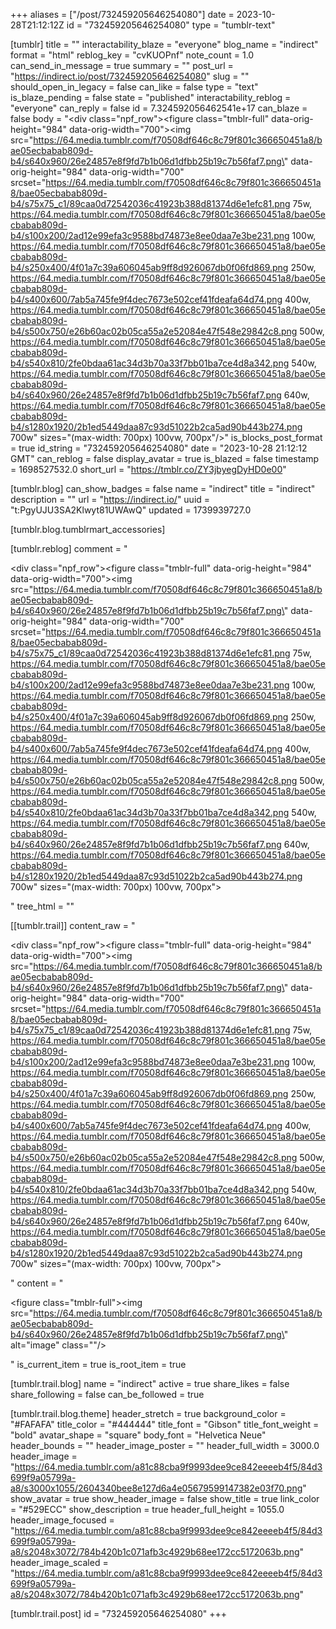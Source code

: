 +++
aliases = ["/post/732459205646254080"]
date = 2023-10-28T21:12:12Z
id = "732459205646254080"
type = "tumblr-text"

[tumblr]
title = ""
interactability_blaze = "everyone"
blog_name = "indirect"
format = "html"
reblog_key = "cvKUOPnf"
note_count = 1.0
can_send_in_message = true
summary = ""
post_url = "https://indirect.io/post/732459205646254080"
slug = ""
should_open_in_legacy = false
can_like = false
type = "text"
is_blaze_pending = false
state = "published"
interactability_reblog = "everyone"
can_reply = false
id = 7.324592056462541e+17
can_blaze = false
body = "<div class=\"npf_row\"><figure class=\"tmblr-full\" data-orig-height=\"984\" data-orig-width=\"700\"><img src=\"https://64.media.tumblr.com/f70508df646c8c79f801c366650451a8/bae05ecbabab809d-b4/s640x960/26e24857e8f9fd7b1b06d1dfbb25b19c7b56faf7.png\" data-orig-height=\"984\" data-orig-width=\"700\" srcset=\"https://64.media.tumblr.com/f70508df646c8c79f801c366650451a8/bae05ecbabab809d-b4/s75x75_c1/89caa0d72542036c41923b388d81374d6e1efc81.png 75w, https://64.media.tumblr.com/f70508df646c8c79f801c366650451a8/bae05ecbabab809d-b4/s100x200/2ad12e99efa3c9588bd74873e8ee0daa7e3be231.png 100w, https://64.media.tumblr.com/f70508df646c8c79f801c366650451a8/bae05ecbabab809d-b4/s250x400/4f01a7c39a606045ab9ff8d926067db0f06fd869.png 250w, https://64.media.tumblr.com/f70508df646c8c79f801c366650451a8/bae05ecbabab809d-b4/s400x600/7ab5a745fe9f4dec7673e502cef41fdeafa64d74.png 400w, https://64.media.tumblr.com/f70508df646c8c79f801c366650451a8/bae05ecbabab809d-b4/s500x750/e26b60ac02b05ca55a2e52084e47f548e29842c8.png 500w, https://64.media.tumblr.com/f70508df646c8c79f801c366650451a8/bae05ecbabab809d-b4/s540x810/2fe0bdaa61ac34d3b70a33f7bb01ba7ce4d8a342.png 540w, https://64.media.tumblr.com/f70508df646c8c79f801c366650451a8/bae05ecbabab809d-b4/s640x960/26e24857e8f9fd7b1b06d1dfbb25b19c7b56faf7.png 640w, https://64.media.tumblr.com/f70508df646c8c79f801c366650451a8/bae05ecbabab809d-b4/s1280x1920/2b1ed5449daa87c93d51022b2ca5ad90b443b274.png 700w\" sizes=\"(max-width: 700px) 100vw, 700px\"/></figure></div>"
is_blocks_post_format = true
id_string = "732459205646254080"
date = "2023-10-28 21:12:12 GMT"
can_reblog = false
display_avatar = true
is_blazed = false
timestamp = 1698527532.0
short_url = "https://tmblr.co/ZY3jbyegDyHD0e00"

[tumblr.blog]
can_show_badges = false
name = "indirect"
title = "indirect"
description = ""
url = "https://indirect.io/"
uuid = "t:PgyUJU3SA2Klwyt81UWAwQ"
updated = 1739939727.0

[tumblr.blog.tumblrmart_accessories]

[tumblr.reblog]
comment = "<p><div class=\"npf_row\"><figure class=\"tmblr-full\" data-orig-height=\"984\" data-orig-width=\"700\"><img src=\"https://64.media.tumblr.com/f70508df646c8c79f801c366650451a8/bae05ecbabab809d-b4/s640x960/26e24857e8f9fd7b1b06d1dfbb25b19c7b56faf7.png\" data-orig-height=\"984\" data-orig-width=\"700\" srcset=\"https://64.media.tumblr.com/f70508df646c8c79f801c366650451a8/bae05ecbabab809d-b4/s75x75_c1/89caa0d72542036c41923b388d81374d6e1efc81.png 75w, https://64.media.tumblr.com/f70508df646c8c79f801c366650451a8/bae05ecbabab809d-b4/s100x200/2ad12e99efa3c9588bd74873e8ee0daa7e3be231.png 100w, https://64.media.tumblr.com/f70508df646c8c79f801c366650451a8/bae05ecbabab809d-b4/s250x400/4f01a7c39a606045ab9ff8d926067db0f06fd869.png 250w, https://64.media.tumblr.com/f70508df646c8c79f801c366650451a8/bae05ecbabab809d-b4/s400x600/7ab5a745fe9f4dec7673e502cef41fdeafa64d74.png 400w, https://64.media.tumblr.com/f70508df646c8c79f801c366650451a8/bae05ecbabab809d-b4/s500x750/e26b60ac02b05ca55a2e52084e47f548e29842c8.png 500w, https://64.media.tumblr.com/f70508df646c8c79f801c366650451a8/bae05ecbabab809d-b4/s540x810/2fe0bdaa61ac34d3b70a33f7bb01ba7ce4d8a342.png 540w, https://64.media.tumblr.com/f70508df646c8c79f801c366650451a8/bae05ecbabab809d-b4/s640x960/26e24857e8f9fd7b1b06d1dfbb25b19c7b56faf7.png 640w, https://64.media.tumblr.com/f70508df646c8c79f801c366650451a8/bae05ecbabab809d-b4/s1280x1920/2b1ed5449daa87c93d51022b2ca5ad90b443b274.png 700w\" sizes=\"(max-width: 700px) 100vw, 700px\"></figure></div></p>"
tree_html = ""

[[tumblr.trail]]
content_raw = "<p><div class=\"npf_row\"><figure class=\"tmblr-full\" data-orig-height=\"984\" data-orig-width=\"700\"><img src=\"https://64.media.tumblr.com/f70508df646c8c79f801c366650451a8/bae05ecbabab809d-b4/s640x960/26e24857e8f9fd7b1b06d1dfbb25b19c7b56faf7.png\" data-orig-height=\"984\" data-orig-width=\"700\" srcset=\"https://64.media.tumblr.com/f70508df646c8c79f801c366650451a8/bae05ecbabab809d-b4/s75x75_c1/89caa0d72542036c41923b388d81374d6e1efc81.png 75w, https://64.media.tumblr.com/f70508df646c8c79f801c366650451a8/bae05ecbabab809d-b4/s100x200/2ad12e99efa3c9588bd74873e8ee0daa7e3be231.png 100w, https://64.media.tumblr.com/f70508df646c8c79f801c366650451a8/bae05ecbabab809d-b4/s250x400/4f01a7c39a606045ab9ff8d926067db0f06fd869.png 250w, https://64.media.tumblr.com/f70508df646c8c79f801c366650451a8/bae05ecbabab809d-b4/s400x600/7ab5a745fe9f4dec7673e502cef41fdeafa64d74.png 400w, https://64.media.tumblr.com/f70508df646c8c79f801c366650451a8/bae05ecbabab809d-b4/s500x750/e26b60ac02b05ca55a2e52084e47f548e29842c8.png 500w, https://64.media.tumblr.com/f70508df646c8c79f801c366650451a8/bae05ecbabab809d-b4/s540x810/2fe0bdaa61ac34d3b70a33f7bb01ba7ce4d8a342.png 540w, https://64.media.tumblr.com/f70508df646c8c79f801c366650451a8/bae05ecbabab809d-b4/s640x960/26e24857e8f9fd7b1b06d1dfbb25b19c7b56faf7.png 640w, https://64.media.tumblr.com/f70508df646c8c79f801c366650451a8/bae05ecbabab809d-b4/s1280x1920/2b1ed5449daa87c93d51022b2ca5ad90b443b274.png 700w\" sizes=\"(max-width: 700px) 100vw, 700px\"></figure></div></p>"
content = "<p><figure class=\"tmblr-full\"><img src=\"https://64.media.tumblr.com/f70508df646c8c79f801c366650451a8/bae05ecbabab809d-b4/s640x960/26e24857e8f9fd7b1b06d1dfbb25b19c7b56faf7.png\" alt=\"image\" class=\"\"/></figure></p>"
is_current_item = true
is_root_item = true

[tumblr.trail.blog]
name = "indirect"
active = true
share_likes = false
share_following = false
can_be_followed = true

[tumblr.trail.blog.theme]
header_stretch = true
background_color = "#FAFAFA"
title_color = "#444444"
title_font = "Gibson"
title_font_weight = "bold"
avatar_shape = "square"
body_font = "Helvetica Neue"
header_bounds = ""
header_image_poster = ""
header_full_width = 3000.0
header_image = "https://64.media.tumblr.com/a81c88cba9f9993dee9ce842eeeeb4f5/84d3699f9a05799a-a8/s3000x1055/2604340bee8e127d6a4e05679599147382e03f70.png"
show_avatar = true
show_header_image = false
show_title = true
link_color = "#529ECC"
show_description = true
header_full_height = 1055.0
header_image_focused = "https://64.media.tumblr.com/a81c88cba9f9993dee9ce842eeeeb4f5/84d3699f9a05799a-a8/s2048x3072/784b420b1c071afb3c4929b68ee172cc5172063b.png"
header_image_scaled = "https://64.media.tumblr.com/a81c88cba9f9993dee9ce842eeeeb4f5/84d3699f9a05799a-a8/s2048x3072/784b420b1c071afb3c4929b68ee172cc5172063b.png"

[tumblr.trail.post]
id = "732459205646254080"
+++
